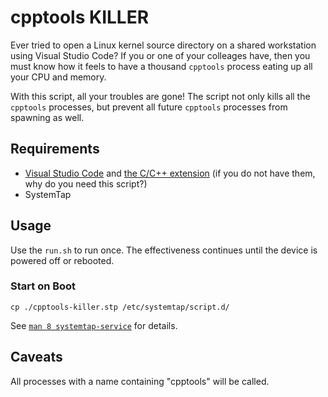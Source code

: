 # cpptools KILLER

Ever tried to open a Linux kernel source directory on a shared workstation using Visual Studio Code? If you or one of your colleages have, then you must know how it feels to have a thousand `cpptools` process eating up all your CPU and memory.

With this script, all your troubles are gone! The script not only kills all the `cpptools` processes, but prevent all future `cpptools` processes from spawning as well.

## Requirements

- [Visual Studio Code](https://code.visualstudio.com/) and [the C/C++ extension](https://github.com/microsoft/vscode-cpptools) (if you do not have them, why do you need this script?)
- SystemTap

## Usage

Use the `run.sh` to run once. The effectiveness continues until the device is powered off or rebooted.

### Start on Boot

```
cp ./cpptools-killer.stp /etc/systemtap/script.d/
```

See [`man 8 systemtap-service`](https://man7.org/linux/man-pages/man8/systemtap-service.8.html) for details.

## Caveats

All processes with a name containing "cpptools" will be called.
